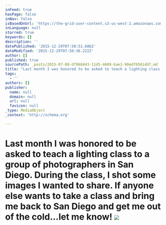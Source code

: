 ```yaml
---
inFeed: true
hasPage: false
inNav: false
isBasedOnUrl: 'https://the-grid-user-content.s3-us-west-2.amazonaws.com/a4c3bb79-f63a-415b-942f-4c6dca351e03.jpg'
inLanguage: null
starred: true
keywords: []
description: ''
datePublished: '2015-12-29T07:50:51.686Z'
dateModified: '2015-12-29T07:50:36.222Z'
author: []
published: true
sourcePath: _posts/2015-07-08-df968443-11d5-4609-bae1-90ed76561dd7.md
title: "Last month I was honored to be asked to teach a lighting class to a group of photographers in San Diego. During the class, I shot some images I wanted to share. If anyone else wants to take a class and bring me back to San Diego and get me out of the cold...let me know!\_"
tags:
  - ''
authors: []
publisher:
  name: null
  domain: null
  url: null
  favicon: null
_type: MediaObject
_context: 'http://schema.org'

---
```

# Last month I was honored to be asked to teach a lighting class to a group of photographers in San Diego. During the class, I shot some images I wanted to share. If anyone else wants to take a class and bring me back to San Diego and get me out of the cold...let me know! ![](https://s3-us-west-2.amazonaws.com/the-grid-img/p/1349ef5b5564e47d231f71d966ceec392e5511b3.jpg)